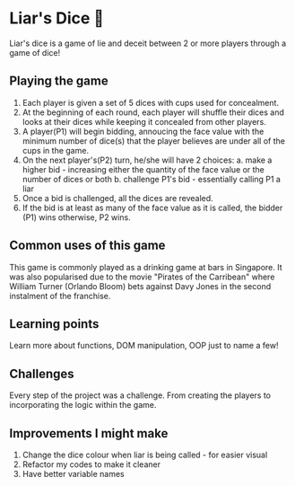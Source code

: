 # Liar's Dice 🎲

Liar's dice is a game of lie and deceit between 2 or more players through a game of dice!

## Playing the game

1. Each player is given a set of 5 dices with cups used for concealment.
2. At the beginning of each round, each player will shuffle their dices and looks at their dices while keeping it concealed from other players. 
3. A player(P1) will begin bidding, annoucing the face value with the minimum number of dice(s) that the player believes are under all of the cups in the game.
4. On the next player's(P2) turn, he/she will have 2 choices:
    a. make a higher bid - increasing either the quantity of the face value or the number of dices or both
    b. challenge P1's bid - essentially calling P1 a liar 
5. Once a bid is challenged, all the dices are revealed.
6. If the bid is at least as many of the face value as it is called, the bidder (P1) wins otherwise, P2 wins.

## Common uses of this game

This game is commonly played as a drinking game at bars in Singapore.
It was also popularised due to the movie "Pirates of the Carribean" where William Turner (Orlando Bloom) bets against Davy Jones in the second instalment of the franchise.

## Learning points

Learn more about functions, DOM manipulation, OOP just to name a few!

## Challenges

Every step of the project was a challenge. From creating the players to incorporating the logic within the game.

## Improvements I might make

1. Change the dice colour when liar is being called - for easier visual
2. Refactor my codes to make it cleaner
3. Have better variable names

